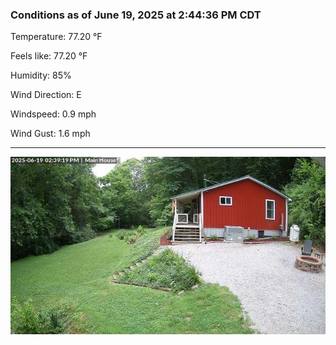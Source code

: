 ### Conditions as of June 19, 2025 at 2:44:36 PM CDT 

Temperature: 77.20 &deg;F

Feels like: 77.20 &deg;F

Humidity: 85%

Wind Direction: E

Windspeed: 0.9 mph

Wind Gust: 1.6 mph

---

<img src="./images/latest.jpeg"/>

